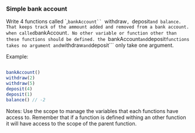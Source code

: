 ### Simple bank account

Write 4 functions called `,```bankAccount`` ```withdraw```, ```deposit``` and balance. That keeps track of the ammount added and removed from a bank account. when called ```bankAccount```. No other variable or function other than these functions should be defined. the ```bankAccount``` and ```deposit``` functions takes no argument and ```withdraw``` and ```deposit``` only take one argument.

Example:

```jsx

bankAccount()
withdraw(2)
withdraw(5)
deposit(4)
deposit(1)
balance() // -2

```

Notes: Use the scope to manage the variables that each functions have access to. Remember that if a function is defined withing an other function it will have access to the scope of the parent function.